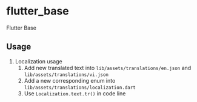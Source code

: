 # flutter_base

Flutter Base

## Usage

1. Localization usage
    1. Add new translated text into `lib/assets/translations/en.json` and `lib/assets/translations/vi.json`
    2. Add a new corresponding enum into `lib/assets/translations/localization.dart`
    3. Use `Localization.text.tr()` in code line
